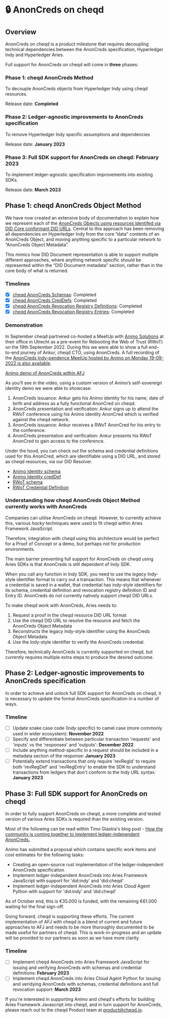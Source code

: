 # 🔒 AnonCreds on cheqd

## Overview

AnonCreds on cheqd is a product milestone that requires decoupling technical dependencies between the AnonCreds specification, Hyperledger Indy and Hyperledger Aries.

Full support for AnonCreds on cheqd will come in **three** phases:

### Phase 1: cheqd AnonCreds Method

To decouple AnonCreds objects from Hyperledger Indy using cheqd resources.

Release date: **Completed**

### Phase 2: Ledger-agnostic improvements to AnonCreds specification

To remove Hyperledger Indy specific assumptions and dependencies

Release date: **January 2023**

### Phase 3: Full SDK support for AnonCreds on cheqd: February 2023

To implement ledger-agnostic specification improvements into existing SDKs.

Release date: **March 2023**

## Phase 1: cheqd AnonCreds Object Method

We have now created an extensive body of documentation to explain how we represent each of the [AnonCreds Objects using resources identifed via DID Core conformant DID URLs](https://docs.cheqd.io/identity/guides/resources/using-on-ledger-resources-to-support-anoncreds). Central to this approach has been removing all dependencies on Hyperledger Indy from the core “data” contents of an AnonCreds Object, and moving anything specific to a particular network to “AnonCreds Object Metadata”.

This mimics how DID Document representation is able to support multiple different approaches, where anything network specific should be represented within the “DID Document metadata” section, rather than in the core body of what is returned.

### Timelines

* [x] [cheqd AnonCreds Schemas](https://docs.cheqd.io/identity/ledger-resources/using-on-ledger-resources-to-support-anoncreds/schema-object): Completed
* [x] [cheqd AnonCreds CredDefs](https://docs.cheqd.io/identity/ledger-resources/using-on-ledger-resources-to-support-anoncreds/creddef-object): Completed
* [x] [cheqd AnonCreds Revocation Registry Definitions](https://docs.cheqd.io/identity/ledger-resources/using-on-ledger-resources-to-support-anoncreds/revocation-registry-definition-object): Completed
* [x] [cheqd AnonCreds Revocation Registry Entries](https://docs.cheqd.io/identity/ledger-resources/using-on-ledger-resources-to-support-anoncreds/revocation-registry-entry-object): Completed

### Demonstration

In September cheqd partnered co-hosted a MeetUp with [Animo Solutions](https://animo.id/) at their office in Utrecht as a pre-event for Rebooting the Web of Trust (RWoT) on the 19th September 2022. During this we were able to show a full end-to-end journey of Ankur, cheqd CTO, using AnonCreds. A full recording of the [AnonCreds Indy-pendence MeetUp hosted by Animo on Monday 19-09-2022 is also available](https://www.youtube.com/watch?v=\_a0BrtkkO5A\&t=990s).

[Animo demo of AnonCreds within AFJ](https://www.youtube.com/watch?v=8ERjaB6iP48)

As you’ll see in the video, using a custom version of Animo’s self-sovereign identity demo we were able to showcase:

1. AnonCreds issuance: Ankur gets his Animo identity for his name, date of birth and address as a fully functional AnonCred on cheqd.
2. AnonCreds presentation and verification: Ankur signs up to attend the RWoT conference using his Animo identity AnonCred which is verified against the cheqd network.
3. AnonCreds issuance: Ankur receives a RWoT AnonCred for his entry to the conference.
4. AnonCreds presentation and verification: Ankur presents his RWoT AnonCred to gain access to the conference.

Under the hood, you can check out the schema and credential definitions used for this AnonCred, which are identifiable using a DID URL, and stored as cheqd resources, via our DID Resolver.

* [Animo Identity schema](https://resolver.cheqd.net/1.0/identifiers/did:cheqd:testnet:zB5wPyMGYL4LbT424Z7yXHm6nZrrLqZZ/resources/4e2ba734-ae3d-4ca3-9657-c717c3dd6184)
* [Animo Identity credDef](https://resolver.cheqd.net/1.0/identifiers/did:cheqd:testnet:z5S1LLTkKwdQkRFr7FQNw5pAtBXxdRhp/resources/e42e0d69-cc0b-473c-b30c-b5c6efd01249)
* [RWoT schema](https://resolver.cheqd.net/1.0/identifiers/did:cheqd:testnet:zB5wPyMGYL4LbT424Z7yXHm6nZrrLqZZ/resources/ea5168a0-1253-4819-abf5-f937fa8cac16)
* [RWoT Credential Definition](https://resolver.cheqd.net/1.0/identifiers/did:cheqd:testnet:zGgLTsq96mTsFcFBUCxX6k4kc5i5RNpY/resources/d68c9717-8809-465a-a67a-11f5db3f14f0)

### Understanding how cheqd AnonCreds Object Method currently works with AnonCreds

Companies can utilise AnonCreds on cheqd. However, to currently achieve this, various _hacky_ techniques were used to fit cheqd within Aries Framework JavaScript.

Therefore, integration with cheqd using this architecture would be perfect for a Proof of Concept or a demo, but perhaps not for production environments.

The main barrier preventing full support for AnonCreds on cheqd using Aries SDKs is that AnonCreds is still dependent of Indy SDK.

When you call any function in Indy SDK, you need to use the _legacy_ Indy-style identifier format to carry out a transaction. This means that whenever a credential is saved in a wallet, that credential has indy-style identifiers for its schema, credential definition and revocation registry definition ID and Entry ID. AnonCreds do not currently natively support cheqd DID URLs.

To make cheqd work with AnonCreds, Aries needs to:

1. Request a proof in the cheqd resource DID URL format
2. Use the cheqd DID URL to resolve the resource and fetch the AnonCreds Object Metadata
3. Reconstructs the legacy Indy-style identifier using the AnonCreds Object Metadata
4. Use the Indy-style identifier to verify the AnonCreds credential.

Therefore, technically AnonCreds is currently supported on cheqd, but currently requires multiple extra steps to produce the desired outcome.&#x20;

## Phase 2: Ledger-agnostic improvements to AnonCreds specification

In order to achieve and unlock full SDK support for AnonCreds on cheqd, it is necessary to update the formal AnonCreds specification in a number of ways.

### Timeline

* [ ] Update snake case code (Indy specific) to camel case (more commonly used in wider ecosystem): **November 2022**
* [ ] Specify and differentiate between particular transaction 'requests' and 'inputs' vs the 'responses' and 'outputs': **December 2022**
* [ ] Include anything method-specific in a request should be included in a metadata section of the response: **January 2023**
* [ ] Potentially extend transactions that only require 'revRegId' to require both 'revRegDef' and 'revRegEntry' to enable the SDK to understand transactions from ledgers that don't conform to the Indy URL syntax: **January 2023**

## Phase 3: Full SDK support for AnonCreds on cheqd

In order to fully support AnonCreds on cheqd, a more complete and tested version of various Aries SDKs is required than the existing version.

Most of the following can be read within Timo Glastra's blog post - [How the community is coming together to implement ledger-independent AnonCreds.](https://animo.id/project/how-the-community-is-coming-together-to-implement-ledger-independent-anoncreds)

Animo has submitted a proposal which contains specific work items and cost estimates for the following tasks:

* Creating an open-source rust implementation of the ledger-independent AnonCreds specification
* Implement ledger-independent AnonCreds into Aries Framework JavaScript with support for 'did:indy' and 'did:cheqd'
* Implement ledger-independent AnonCreds into Aries Cloud Agent Python with support for 'did:indy' and 'did:cheqd'

As of October end, this is €35.000 is funded, with the remaining €61.000 waiting for the final sign-off.

Going forward, cheqd is supporting these efforts. The current implementation of AFJ with cheqd is a blend of current and future approaches to AFJ and needs to be more thoroughly documented to be made useful for partners of cheqd. This is work-in-progress and an update will be provided to our partners as soon as we have more clarity.

### Timeline

* [ ] Implement cheqd AnonCreds into Aries Framework JavaScript for issuing and verifying AnonCreds with schemas and credential definitions: **February 2023**
* [ ] Implement cheqd AnonCreds into Aries Cloud Agent Python for issuing and veridying AnonCreds with schemas, credential definitions and full revocation support: **March 2023**

If you're interested in supporting Animo and cheqd's efforts for building Aries Framework Javascript into cheqd, and in turn support for AnonCreds, please reach out to the cheqd Product team at product@cheqd.io.
